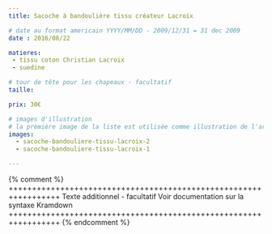 ```yaml
---
title: Sacoche à bandoulière tissu créateur Lacroix

# date au format americain YYYY/MM/DD - 2009/12/31 = 31 dec 2009
date : 2016/08/22

matieres:
 - tissu coton Christian Lacroix
 - suedine

# tour de tête pour les chapeaux - facultatif
taille:

prix: 30€

# images d'illustration
# la première image de la liste est utilisée comme illustration de l'article dans les pages de listing.
images:
  - sacoche-bandouliere-tissu-lacroix-2
  - sacoche-bandouliere-tissu-lacroix-1

---
```

{% comment %} +++++++++++++++++++++++++++++++++++++++++++++++++++++++++++++++++
              Texte additionnel - facultatif
              Voir documentation sur la syntaxe Kramdown
+++++++++++++++++++++++++++++++++++++++++++++++++++++++++++++++++ {% endcomment %}

